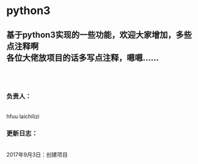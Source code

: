 # python3
<h2>基于python3实现的一些功能，欢迎大家增加，多些点注释啊
<br/>
各位大佬放项目的话多写点注释，嗯嗯……
</h2>
<br/><br>
<h3>负责人：</h3>
</br>
hfuu laichilizi

<h3>更新日志：</h3>
</br>
2017年9月3日：创建项目
